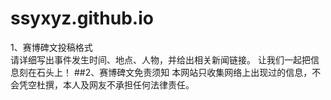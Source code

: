 # ssyxyz.github.io
1、赛博碑文投稿格式  
请详细写出事件发生时间、地点、人物，并给出相关新闻链接。
让我们一起把信息刻在石头上！
##2、赛博碑文免责须知
本网站只收集网络上出现过的信息，不会凭空杜撰，本人及网友不承担任何法律责任。
